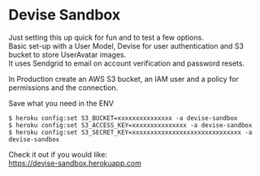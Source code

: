 # Devise Sandbox

Just setting this up quick for fun and to test a few options.<br>
Basic set-up with a User Model, Devise for user authentication and S3 bucket to store UserAvatar images.<br>
It uses Sendgrid to email on account verification and password resets.

In Production create an AWS S3 bucket, an IAM user and a policy for permissions and the connection.

Save what you need in the ENV
```
$ heroku config:set S3_BUCKET=xxxxxxxxxxxxxxx -a devise-sandbox
$ heroku config:set S3_ACCESS_KEY=xxxxxxxxxxxxxxx -a devise-sandbox
$ heroku config:set S3_SECRET_KEY=xxxxxxxxxxxxxxxxxxxxxxxxxxxxxx -a devise-sandbox
```
Check it out if you would like:<br>
https://devise-sandbox.herokuapp.com

